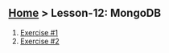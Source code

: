 ## [Home](../../README.md) > Lesson-12: MongoDB

1. [Exercise #1](exercise-1/readme.md)
2. [Exercise #2](exercise-2/readme.md)
